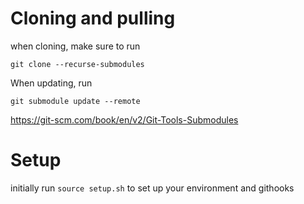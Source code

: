 # Cloning and pulling

when cloning, make sure to run
```
git clone --recurse-submodules
```

When updating, run
```
git submodule update --remote
```

https://git-scm.com/book/en/v2/Git-Tools-Submodules

# Setup
initially run `source setup.sh` to set up your environment and githooks


